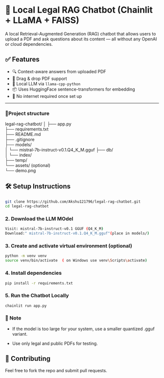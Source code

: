 # 🧠 Local Legal RAG Chatbot (Chainlit + LLaMA + FAISS)

A local Retrieval-Augmented Generation (RAG) chatbot that allows users to upload a PDF and ask questions about its content — all without any OpenAI or cloud dependencies.

## ✅ Features
- 🔍 Context-aware answers from uploaded PDF
- 📁 Drag & drop PDF support
- 🧠 Local LLM via `llama-cpp-python`
- 📦 Uses HuggingFace sentence-transformers for embedding
- 🚫 No internet required once set up

---

### 📁Project structure
legal-rag-chatbot/
│
├── app.py                      
├── requirements.txt            
├── README.md                   
├── .gitignore                  
├── models/                      
│   └── mistral-7b-instruct-v0.1.Q4_K_M.gguf
├── db/                        
│   └── index/                   
├── temp/                        
└── assets/ (optional)        
    └── demo.png

## 🛠 Setup Instructions

###
```bash
git clone https://github.com/Akshu121796/legal-rag-chatbot.git
cd legal-rag-chatbot
```

### 2. Download the LLM MOdel
```bash
Visit: mistral-7b-instruct-v0.1 GGUF (Q4_K_M)
Download:" mistral-7b-instruct-v0.1.Q4_K_M.gguf"(place in models/)
```

### 3. Create and activate virtual environment (optional)
```bash
python -m venv venv
source venv/bin/activate  ( on Windows use venv\Scripts\activate)
```

### 4. Install dependencies
```bash
pip install -r requirements.txt
```

### 5. Run the Chatbot Locally
```bash
chainlit run app.py 
```


### 📝 Note
- If the model is too large for your system, use a smaller quantized .gguf variant.

- Use only legal and public PDFs for testing.

## 🤝 Contributing
Feel free to fork the repo and submit pull requests.

